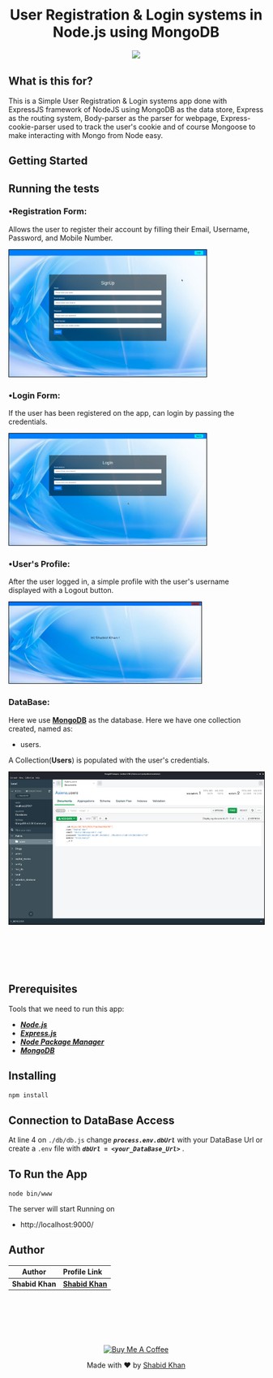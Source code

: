 <h1 align="center">
    <b>User Registration & Login systems in<br> Node.js using MongoDB </b> 
<br>
</h1>


<p align="center">
  <a href="/LICENSE"><img src="https://img.shields.io/github/license/shabidkhan/IMDB-scraper.svg?style=flat-square"></a>
</p>


## What is this for?
This is a Simple User Registration & Login systems app done with ExpressJS framework of NodeJS using MongoDB as the data store, Express as the routing system, Body-parser as the parser for webpage, Express-cookie-parser used  to track the user's cookie and of course Mongoose to make interacting with Mongo from Node easy.

## Getting Started

## Running the tests

### •Registration Form:
Allows the user to register their account by filling their Email, Username, Password, and Mobile Number.

<img src="./doc/signupPage.png" height="250" width="390" style="border: 1px solid black;">

### •Login Form:
If the user has been registered on the app, can login by passing the credentials.

<img src="./doc/loginPage.png" height="220" width="390" style="border: 1px solid black;">

### •User's Profile:
After the user logged in, a simple profile with the user's username <br>displayed with a Logout button.

<img src="./doc/homePage.png" height="160" width="380" style="border: 1px solid black;">

### DataBase:
Here we use **[MongoDB](https://www.mongodb.com/)** as the database. Here we have one collection created, named as:
- users.

A Collection(**Users**) is populated with the user's credentials.

<img src="./doc/mongodbData.png" height="300" width="720" style="border: 1px solid black;"><br><br>

<br>
<br>
<br>

## Prerequisites
Tools that we need to run this app:

- ***[Node.js](https://nodejs.org/)***
- ***[Express.js](https://expressjs.com/)***
- ***[Node Package Manager](https://www.npmjs.com/get-npm)***
- ***[MongoDB](https://www.mongodb.com/)***

## Installing
```
npm install
```
## Connection to DataBase Access
At line 4 on ```./db/db.js``` change ***```process.env.dbUrl```*** with your DataBase Url or create a ```.env``` file with ***```dbUrl = <your_DataBase_Url>```*** .

## To Run the App
```
node bin/www
```

The server will start Running on
+ http://localhost:9000/


## Author

| Author                | Profile Link                                       |
| --------------------- | :------------------------------------------------- |
| **Shabid Khan** | **[Shabid Khan](https://github.com/shabidkhan)** |


<br>

##



<br><br>
<div align="center">
<a href="https://www.buymeacoffee.com/YwGKcxa" target="_blank"><img src="https://happycode.co.za/wp-content/uploads/2020/05/rsz_1happy-code-png.png" alt="Buy Me A Coffee" style="height: 51px !important;width: 217px !important;" ></a></div>
<p align="center">
  Made with ❤️ by <a href="https://github.com/shabidkhan">Shabid Khan</a>
</p>
